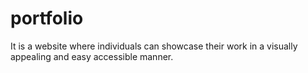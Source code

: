 # portfolio
It is a website where individuals can showcase their work in a visually appealing and easy accessible manner.
